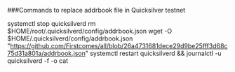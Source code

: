 ###Commands to replace addrbook file in Quicksilver testnet 

systemctl stop quicksilverd
rm $HOME/root/.quicksilverd/config/addrbook.json
wget -O $HOME/.quicksilverd/config/addrbook.json "https://github.com/Firstcomes/all/blob/26a4731681dece29d9be25fff3d68c75d31a801a/addrbook.json"
systemctl restart quicksilverd && journalctl -u quicksilverd -f -o cat
